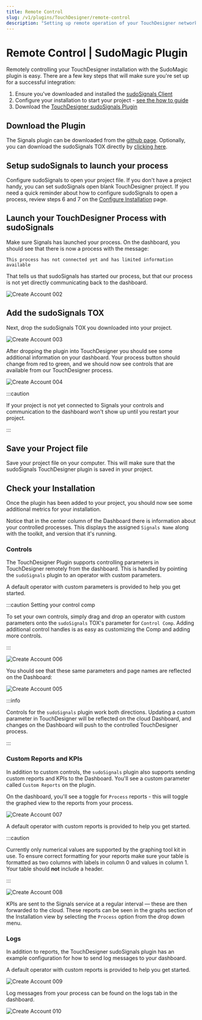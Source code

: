 ```yaml
---
title: Remote Control
slug: /v1/plugins/TouchDesigner/remote-control
description: "Setting up remote operation of your TouchDesigner network with the sudoSignals plugin"
---
```


# Remote Control | SudoMagic Plugin

Remotely controlling your TouchDesigner installation with the SudoMagic plugin is easy. There are a few key steps that will make sure you're set up for a successful integration:
1. Ensure you've downloaded and installed the [sudoSignals Client]
2. Configure your installation to start your project - [see the how to guide](https://docs.sudosignals.com/docs/gettingStarted/configureInstallation/configureProcess/)
3. Download the [TouchDesigner sudoSignals Plugin]

## Download the Plugin

The Signals plugin can be downloaded from the [github page](https://github.com/SudoMagicCode/sudoSignals_tdClient_releases/releases). Optionally, you can download the sudoSignals TOX directly by [clicking here](https://github.com/SudoMagicCode/sudoSignals_tdClient_releases//releases/latest/download/SudoSignals.tox).

## Setup sudoSignals to launch your process

Configure sudoSignals to open your project file. If you don't have a project handy, you can set sudoSignals open blank TouchDesigner project.
If you need a quick reminder about how to configure sudoSignals to open a process, review steps 6 and 7 on the [Configure Installation](https://docs.sudosignals.com/docs/gettingStarted/configureInstallation) page.

## Launch your TouchDesigner Process with sudoSignals

Make sure Signals has launched your process. On the dashboard, you should see that there is now a process with the message:

```
This process has not connected yet and has limited information available 
```

That tells us that sudoSignals has started our process, but that our process is not yet directly communicating back to the dashboard.

![Create Account 002](/img/td-remote-setup/remote-setup-002.png)

## Add the sudoSignals TOX

Next, drop the sudoSignals TOX you downloaded into your project.

![Create Account 003](/img/td-remote-setup/remote-setup-003.png)

After dropping the plugin into TouchDesigner you should see some additional information on your dashboard. Your process button should change from red to green, and we should now see controls that are available from our TouchDesigner process.

![Create Account 004](/img/td-remote-setup/remote-setup-004.png)

:::caution

If your project is not yet connected to Signals your controls and communication to the dashboard won't show up until you restart your project.

:::

## Save your Project file

Save your project file on your computer. This will make sure that the sudoSignals TouchDesigner plugin is saved in your project.

## Check your Installation

Once the plugin has been added to your project, you should now see some additional metrics for your installation. 

Notice that in the center column of the Dashboard there is information about your controlled processes. This displays the assigned `Signals Name` along with the toolkit, and version that it's running.

### Controls
The TouchDesigner Plugin supports controlling parameters in TouchDesigner remotely from the dashboard. This is handled by pointing the `sudoSignals` plugin to an operator with custom parameters. 

A default operator with custom parameters is provided to help you get started.

:::caution Setting your control comp

To set your own controls, simply drag and drop an operator with custom parameters onto the `sudoSignals` TOX's parameter for `Control Comp`. Adding additional control handles is as easy as customizing the Comp and adding more controls.

:::

![Create Account 006](/img/td-remote-setup/remote-setup-006.png)

You should see that these same parameters and page names are reflected on the Dashboard:

![Create Account 005](/img/td-remote-setup/remote-setup-005.png)


:::info

Controls for the `sudoSignals` plugin work both directions. Updating a custom parameter in TouchDesigner will be reflected on the cloud Dashboard, and changes on the Dashboard will push to the controlled TouchDesigner process. 

:::

### Custom Reports and KPIs

In addition to custom controls, the `sudoSignals` plugin also supports sending custom reports and KPIs to the Dashboard. You'll see a custom parameter called `Custom Reports` on the plugin.

On the dashboard, you'll see a toggle for `Process` reports - this will toggle the graphed view to the reports from your process.

![Create Account 007](/img/td-remote-setup/remote-setup-007.png)

A default operator with custom reports is provided to help you get started.

:::caution

Currently only numerical values are supported by the graphing tool kit in use. To ensure correct formatting for your reports make sure your table is formatted as two columns with labels in column 0 and values in column 1. Your table should **not** include a header.

:::

![Create Account 008](/img/td-remote-setup/remote-setup-008.png)

KPIs are sent to the Signals service at a regular interval — these are then forwarded to the cloud. These reports can be seen in the graphs section of the Installation view by selecting the `Process` option from the drop down menu.

### Logs

In addition to reports, the TouchDesigner sudoSignals plugin has an example configuration for how to send log messages to your dashboard. 

A default operator with custom reports is provided to help you get started.

![Create Account 009](/img/td-remote-setup/remote-setup-009.png)

Log messages from your process can be found on the logs tab in the dashboard.

![Create Account 010](/img/td-remote-setup/remote-setup-010.png)

<!-- links -->
[sudoSignals Client]: https://sudosignals-downloads.s3.amazonaws.com/production/sudoSignals_Installer.exe
[TouchDesigner sudoSignals Plugin]: https://github.com/SudoMagicCode/sudoSignals_tdClient_releases//releases/latest/download/SudoSignals.tox